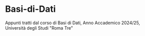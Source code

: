 # Basi-di-Dati
Appunti tratti dal corso di Basi di Dati, Anno Accademico 2024/25, Università degli Studi "Roma Tre"
